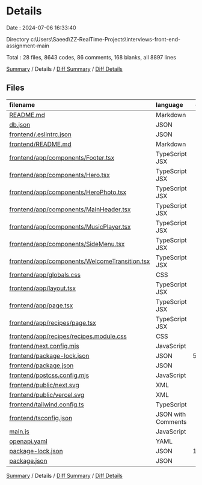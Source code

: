 # Details

Date : 2024-07-06 16:33:40

Directory c:\\Users\\Saeed\\ZZ-RealTime-Projects\\interviews-front-end-assignment-main

Total : 28 files,  8643 codes, 86 comments, 168 blanks, all 8897 lines

[Summary](results.md) / Details / [Diff Summary](diff.md) / [Diff Details](diff-details.md)

## Files
| filename | language | code | comment | blank | total |
| :--- | :--- | ---: | ---: | ---: | ---: |
| [README.md](/README.md) | Markdown | 22 | 0 | 15 | 37 |
| [db.json](/db.json) | JSON | 630 | 0 | 1 | 631 |
| [frontend/.eslintrc.json](/frontend/.eslintrc.json) | JSON | 3 | 0 | 1 | 4 |
| [frontend/README.md](/frontend/README.md) | Markdown | 23 | 0 | 14 | 37 |
| [frontend/app/components/Footer.tsx](/frontend/app/components/Footer.tsx) | TypeScript JSX | 24 | 0 | 4 | 28 |
| [frontend/app/components/Hero.tsx](/frontend/app/components/Hero.tsx) | TypeScript JSX | 91 | 5 | 5 | 101 |
| [frontend/app/components/HeroPhoto.tsx](/frontend/app/components/HeroPhoto.tsx) | TypeScript JSX | 58 | 2 | 3 | 63 |
| [frontend/app/components/MainHeader.tsx](/frontend/app/components/MainHeader.tsx) | TypeScript JSX | 42 | 2 | 8 | 52 |
| [frontend/app/components/MusicPlayer.tsx](/frontend/app/components/MusicPlayer.tsx) | TypeScript JSX | 44 | 0 | 6 | 50 |
| [frontend/app/components/SideMenu.tsx](/frontend/app/components/SideMenu.tsx) | TypeScript JSX | 297 | 1 | 27 | 325 |
| [frontend/app/components/WelcomeTransition.tsx](/frontend/app/components/WelcomeTransition.tsx) | TypeScript JSX | 30 | 0 | 6 | 36 |
| [frontend/app/globals.css](/frontend/app/globals.css) | CSS | 13 | 61 | 7 | 81 |
| [frontend/app/layout.tsx](/frontend/app/layout.tsx) | TypeScript JSX | 32 | 0 | 4 | 36 |
| [frontend/app/page.tsx](/frontend/app/page.tsx) | TypeScript JSX | 18 | 0 | 2 | 20 |
| [frontend/app/recipes/page.tsx](/frontend/app/recipes/page.tsx) | TypeScript JSX | 156 | 4 | 24 | 184 |
| [frontend/app/recipes/recipes.module.css](/frontend/app/recipes/recipes.module.css) | CSS | 4 | 0 | 0 | 4 |
| [frontend/next.config.mjs](/frontend/next.config.mjs) | JavaScript | 12 | 1 | 2 | 15 |
| [frontend/package-lock.json](/frontend/package-lock.json) | JSON | 5,377 | 0 | 1 | 5,378 |
| [frontend/package.json](/frontend/package.json) | JSON | 31 | 0 | 1 | 32 |
| [frontend/postcss.config.mjs](/frontend/postcss.config.mjs) | JavaScript | 6 | 1 | 2 | 9 |
| [frontend/public/next.svg](/frontend/public/next.svg) | XML | 1 | 0 | 0 | 1 |
| [frontend/public/vercel.svg](/frontend/public/vercel.svg) | XML | 1 | 0 | 0 | 1 |
| [frontend/tailwind.config.ts](/frontend/tailwind.config.ts) | TypeScript | 21 | 0 | 2 | 23 |
| [frontend/tsconfig.json](/frontend/tsconfig.json) | JSON with Comments | 26 | 0 | 1 | 27 |
| [main.js](/main.js) | JavaScript | 51 | 9 | 16 | 76 |
| [openapi.yaml](/openapi.yaml) | YAML | 262 | 0 | 14 | 276 |
| [package-lock.json](/package-lock.json) | JSON | 1,352 | 0 | 1 | 1,353 |
| [package.json](/package.json) | JSON | 16 | 0 | 1 | 17 |

[Summary](results.md) / Details / [Diff Summary](diff.md) / [Diff Details](diff-details.md)